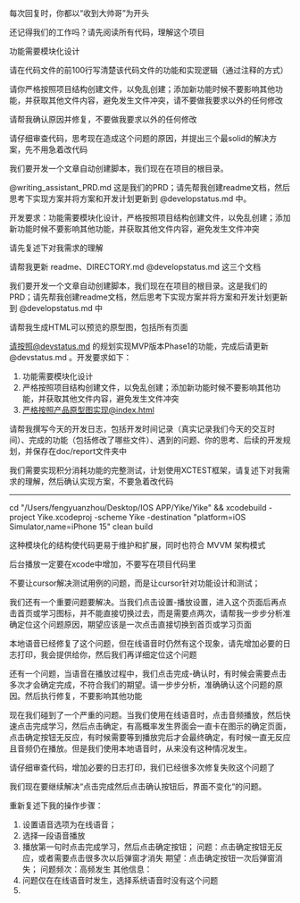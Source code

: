 每次回复时，你都以“收到大帅哥”为开头

还记得我们的工作吗？请先阅读所有代码，理解这个项目

功能需要模块化设计

请在代码文件的前100行写清楚该代码文件的功能和实现逻辑（通过注释的方式）

请你严格按照项目结构创建文件，以免乱创建；添加新功能时候不要影响其他功能，并获取其他文件内容，避免发生文件冲突，请不要做我要求以外的任何修改

请帮我确认原因并修复，不要做我要求以外的任何修改

请仔细审查代码，思考现在造成这个问题的原因，并提出三个最solid的解决方案，先不用急着改代码

我们要开发一个文章自动创建脚本，我们现在在项目的根目录。

@writing_assistant_PRD.md 这是我们的PRD；请先帮我创建readme文档，然后思考下实现方案并将方案和开发计划更新到 @developstatus.md 中。

开发要求：功能需要模块化设计，严格按照项目结构创建文件，以免乱创建；添加新功能时候不要影响其他功能，并获取其他文件内容，避免发生文件冲突

请先复述下对我需求的理解

请帮我更新 readme、DIRECTORY.md @developstatus.md 这三个文档
 
我们要开发一个文章自动创建脚本，我们现在在项目的根目录。这是我们的PRD；请先帮我创建readme文档，然后思考下实现方案并将方案和开发计划更新到 @developstatus.md 中



请帮我生成HTML可以预览的原型图，包括所有页面

请按照@devstatus.md 的规划实现MVP版本Phase1的功能，完成后请更新 @devstatus.md 。开发要求如下：
1. 功能需要模块化设计
2. 严格按照项目结构创建文件，以免乱创建；添加新功能时候不要影响其他功能，并获取其他文件内容，避免发生文件冲突
3. 严格按照产品原型图实现@index.html 

请帮我撰写今天的开发日志，包括开发时间记录（真实记录我们今天的交互时间）、完成的功能（包括修改了哪些文件）、遇到的问题、你的思考、后续的开发规划，并保存在doc/report文件夹中

我们需要实现积分消耗功能的完整测试，计划使用XCTEST框架，请复述下对我需求的理解，然后确认实现方案，不要急着改代码

--- 

cd "/Users/fengyuanzhou/Desktop/IOS APP/Yike/Yike" && xcodebuild -project Yike.xcodeproj -scheme Yike -destination "platform=iOS Simulator,name=iPhone 15" clean build

这种模块化的结构使代码更易于维护和扩展，同时也符合 MVVM 架构模式

后台播放一定要在xcode中增加，不要写在项目代码里

不要让cursor解决测试用例的问题，而是让cursor针对功能设计和测试；

我们还有一个重要问题要解决。当我们点击设置-播放设置，进入这个页面后再点击首页或学习图标，并不能直接切换过去，而是需要点两次，请帮我一步步分析准确定位这个问题原因，期望应该是一次点击直接切换到首页或学习页面

本地语音已经修复了这个问题，但在线语音时仍然有这个现象，请先增加必要的日志打印，我会提供给你，然后我们再详细定位这个问题

还有一个问题，当语音在播放过程中，我们点击完成-确认时，有时候会需要点击多次才会确定完成，不符合我们的期望。请一步步分析，准确确认这个问题的原因。然后执行修复，不要影响其他功能

现在我们碰到了一个严重的问题。当我们使用在线语音时，点击音频播放，然后快速点击完成学习，然后点击确定，有高概率发生界面会一直卡在图示的确定页面，点击确定按钮无反应，有时候需要等到播放完后才会最终确定，有时候一直无反应且音频仍在播放。但是我们使用本地语音时，从来没有这种情况发生。

请仔细审查代码，增加必要的日志打印，我们已经很多次修复失败这个问题了

我们现在要继续解决“点击完成然后点击确认按钮后，界面不变化“的问题。

重新复述下我的操作步骤：
1. 设置语音选项为在线语音；
2. 选择一段语音播放
3. 播放第一句时点击完成学习，然后点击确定按钮；
问题：点击确定按钮无反应，或者需要点击很多次以后弹窗才消失
期望：点击确定按钮一次后弹窗消失；
问题频次：高频发生
其他信息：
1. 问题仅在在线语音时发生，选择系统语音时没有这个问题
2. 